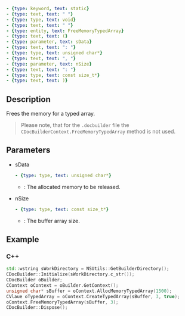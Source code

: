```yml signature
- {type: keyword, text: static}
- {type: text, text: " "}
- {type: type, text: void}
- {type: text, text: " "}
- {type: entity, text: FreeMemoryTypedArray}
- {type: text, text: (}
- {type: parameter, text: sData}
- {type: text, text: ": "}
- {type: type, text: unsigned char*}
- {type: text, text: ", "}
- {type: parameter, text: nSize}
- {type: text, text: ": "}
- {type: type, text: const size_t*}
- {type: text, text: )}
```

## Description

Frees the memory for a typed array.

> Please note, that for the `.docbuilder` file the `CDocBuilderContext.FreeMemoryTypedArray` method is not used.

## Parameters

<parameters>

- sData

  ```yml signature.variant="inline"
  - {type: type, text: unsigned char*}
  ```

  - : The allocated memory to be released.

- nSize

  ```yml signature.variant="inline"
  - {type: type, text: const size_t*}
  ```

  - : The buffer array size. 

</parameters>

## Example

### C++

```cpp
std::wstring sWorkDirectory = NSUtils::GetBuilderDirectory();
CDocBuilder::Initialize(sWorkDirectory.c_str());
CDocBuilder oBuilder;
CContext oContext = oBuilder.GetContext();
unsigned char* sBuffer = oContext.AllocMemoryTypedArray(1500);
CVlaue oTypedArray = oContext.CreateTypedArray(sBuffer, 3, true);
oContext.FreeMemoryTypedArray(sBuffer, 3);
CDocBuilder::Dispose();
```
